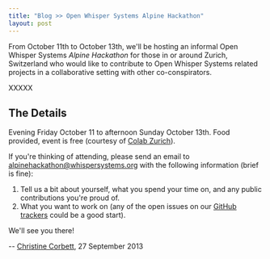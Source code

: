 ```yaml
---
title: "Blog >> Open Whisper Systems Alpine Hackathon"
layout: post
---
```


From October 11th to October 13th, we'll be hosting an informal Open Whisper Systems *Alpine Hackathon* for those in or
around Zurich, Switzerland who would like to contribute to Open Whisper Systems related projects in a collaborative 
setting with other co-conspirators.

XXXXX

## The Details

Evening Friday October 11 to afternoon Sunday October 13th. Food provided, event is free 
(courtesy of [Colab Zurich](http://colab-zurich.ch/)).

If you're thinking of attending, please send an email to alpinehackathon@whispersystems.org with the following 
information (brief is fine):

1. Tell us a bit about yourself, what you spend your time on, and any public contributions you're proud of.
1. What you want to work on (any of the open issues on our [GitHub trackers](https://github.com/WhisperSystems) could 
   be a good start).

We'll see you there!

-- [Christine Corbett](https://twitter.com/corbett), 27 September 2013
